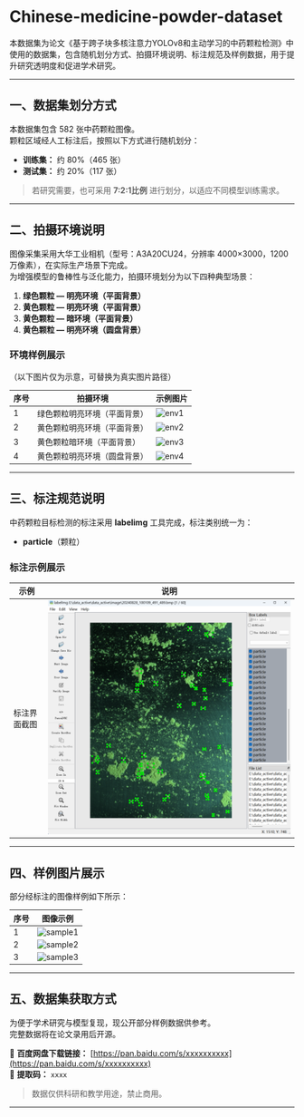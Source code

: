# Chinese-medicine-powder-dataset

本数据集为论文《基于跨子块多核注意力YOLOv8和主动学习的中药颗粒检测》中使用的数据集，包含随机划分方式、拍摄环境说明、标注规范及样例数据，用于提升研究透明度和促进学术研究。

---

## 一、数据集划分方式

本数据集包含 582 张中药颗粒图像。  
颗粒区域经人工标注后，按照以下方式进行随机划分：

- **训练集：** 约 80%（465 张）  
- **测试集：** 约 20%（117 张）  

> 若研究需要，也可采用 **7:2:1比例** 进行划分，以适应不同模型训练需求。

---

## 二、拍摄环境说明

图像采集采用大华工业相机（型号：A3A20CU24，分辨率 4000×3000，1200 万像素），在实际生产场景下完成。  
为增强模型的鲁棒性与泛化能力，拍摄环境划分为以下四种典型场景：

1. **绿色颗粒 — 明亮环境（平面背景）**  
2. **黄色颗粒 — 明亮环境（平面背景）**  
3. **黄色颗粒 — 暗环境（平面背景）**  
4. **黄色颗粒 — 明亮环境（圆盘背景）**

### 环境样例展示
（以下图片仅为示意，可替换为真实图片路径）

| 序号 | 拍摄环境 | 示例图片 |
|------|-----------|-----------|
| 1 | 绿色颗粒明亮环境（平面背景） | ![env1](images/env1.jpg) |
| 2 | 黄色颗粒明亮环境（平面背景） | ![env2](images/env2.jpg) |
| 3 | 黄色颗粒暗环境（平面背景） | ![env3](images/env3.jpg) |
| 4 | 黄色颗粒明亮环境（圆盘背景） | ![env4](images/env4.jpg) |

---

## 三、标注规范说明

中药颗粒目标检测的标注采用 **labelimg** 工具完成，标注类别统一为：

- **particle**（颗粒）

### 标注示例展示
| 示例 | 说明 |
|------|------|
| 标注界面截图 | ![label-example](标注时.png) |

---

## 四、样例图片展示

部分经标注的图像样例如下所示：

| 序号 | 图像示例 |
|------|-----------|
| 1 | ![sample1](images/sample1.jpg) |
| 2 | ![sample2](images/sample2.jpg) |
| 3 | ![sample3](images/sample3.jpg) |

---

## 五、数据集获取方式

为便于学术研究与模型复现，现公开部分样例数据供参考。  
完整数据将在论文录用后开源。

🔗 **百度网盘下载链接：** [https://pan.baidu.com/s/xxxxxxxxxx](https://pan.baidu.com/s/xxxxxxxxxx)  
🔑 **提取码：** `xxxx`

> 数据仅供科研和教学用途，禁止商用。

---
